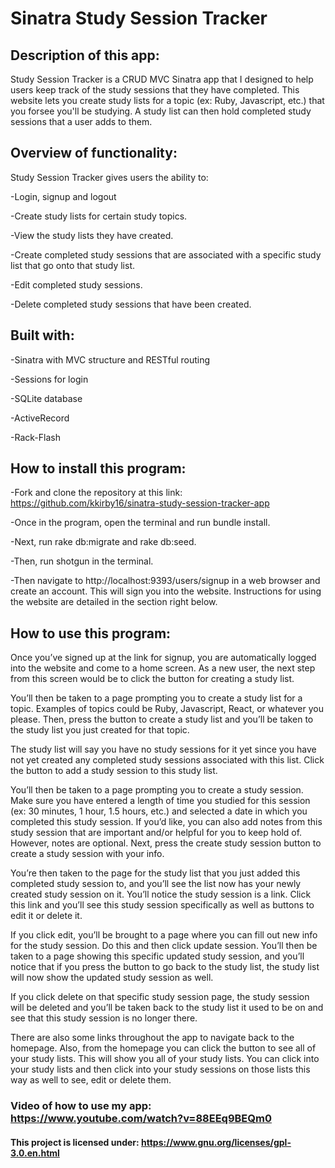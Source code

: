# Sinatra Study Session Tracker

## Description of this app:

Study Session Tracker is a CRUD MVC Sinatra app that I designed to help users keep track of the study sessions that they have completed. This website lets you create study lists for a topic (ex: Ruby, Javascript, etc.) that you forsee you'll be studying. A study list can then hold completed study sessions that a user adds to them.

## Overview of functionality:

Study Session Tracker gives users the ability to:

-Login, signup and logout

-Create study lists for certain study topics.

-View the study lists they have created.

-Create completed study sessions that are associated with a specific study list that go onto that study list.

-Edit completed study sessions.

-Delete completed study sessions that have been created.

## Built with:

-Sinatra with MVC structure and RESTful routing

-Sessions for login

-SQLite database

-ActiveRecord

-Rack-Flash

## How to install this program:

-Fork and clone the repository at this link: https://github.com/kkirby16/sinatra-study-session-tracker-app

-Once in the program, open the terminal and run bundle install.

-Next, run rake db:migrate and rake db:seed.

-Then, run shotgun in the terminal.

-Then navigate to http://localhost:9393/users/signup in a web browser and create an account. This will sign you into the website. Instructions for using the website are detailed in the section right below.

## How to use this program:

Once you’ve signed up at the link for signup, you are automatically logged into the website and come to a home screen. As a new user, the next step from this screen would be to click the button for creating a study list.

You’ll then be taken to a page prompting you to create a study list for a topic. Examples of topics could be Ruby, Javascript, React, or whatever you please. Then, press the button to create a study list and you’ll be taken to the study list you just created for that topic.

The study list will say you have no study sessions for it yet since you have not yet created any completed study sessions associated with this list. Click the button to add a study session to this study list.

You’ll then be taken to a page prompting you to create a study session. Make sure you have entered a length of time you studied for this session (ex: 30 minutes, 1 hour, 1.5 hours, etc.) and selected a date in which you completed this study session. If you’d like, you can also add notes from this study session that are important and/or helpful for you to keep hold of. However, notes are optional. Next, press the create study session button to create a study session with your info.

You’re then taken to the page for the study list that you just added this completed study session to, and you’ll see the list now has your newly created study session on it. You’ll notice the study session is a link. Click this link and you’ll see this study session specifically as well as buttons to edit it or delete it.

If you click edit, you’ll be brought to a page where you can fill out new info for the study session. Do this and then click update session. You’ll then be taken to a page showing this specific updated study session, and you’ll notice that if you press the button to go back to the study list, the study list will now show the updated study session as well.

If you click delete on that specific study session page, the study session will be deleted and you’ll be taken back to the study list it used to be on and see that this study session is no longer there.

There are also some links throughout the app to navigate back to the homepage. Also, from the homepage you can click the button to see all of your study lists. This will show you all of your study lists. You can click into your study lists and then click into your study sessions on those lists this way as well to see, edit or delete them.

### Video of how to use my app: https://www.youtube.com/watch?v=88EEq9BEQm0

#### This project is licensed under: https://www.gnu.org/licenses/gpl-3.0.en.html
